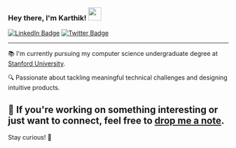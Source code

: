 ### Hey there, I'm Karthik! <img src="https://media.giphy.com/media/hvRJCLFzcasrR4ia7z/giphy.gif" width="30px">

[![LinkedIn Badge](https://img.shields.io/badge/-KarthikVetrivel-blue?style=flat-square&logo=Linkedin&logoColor=white&link=https://www.linkedin.com/in/karthik-vetrivel-05a696166/)](https://www.linkedin.com/in/karthik-vetrivel-05a696166/)
[![Twitter Badge](https://img.shields.io/badge/-karthikvetrive3-1da1f2?style=flat-square&logo=Twitter&logoColor=white&link=https://twitter.com/karthikvetrive3)](https://twitter.com/karthikvetrive3)

---

📚 I'm currently pursuing my computer science undergraduate degree at [Stanford University](https://www.stanford.edu/).

🔍 Passionate about tackling meaningful technical challenges and designing intuitive products.

💌 If you're working on something interesting or just want to connect, feel free to [drop me a note](mailto:your-email@example.com).
---

Stay curious! 🚀



<!--
**karthikvetrivel/karthikvetrivel** is a ✨ _special_ ✨ repository because its `README.md` (this file) appears on your GitHub profile.

Here are some ideas to get you started:

- 🔭 I’m currently working on ...
- 🌱 I’m currently learning ...
- 👯 I’m looking to collaborate on ...
- 🤔 I’m looking for help with ...
- 💬 Ask me about ...
- 📫 How to reach me: ...
- 😄 Pronouns: ...
- ⚡ Fun fact: ...
-->
